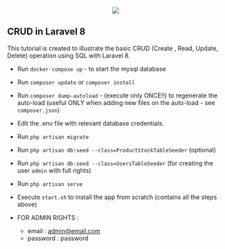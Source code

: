 <p align="center"><img src="https://laravel.com/assets/img/components/logo-laravel.svg"></p>

## CRUD in Laravel 8

This tutorial is created to illustrate the basic CRUD (Create , Read, Update, Delete) operation using SQL with Laravel 8.

 * Run `docker-compose up` - to start the mysql database
 * Run `composer update` or `composer install`
 * Run `composer dump-autoload` - (execute only ONCE!!) to regenerate the auto-load (useful ONLY when adding new files on the auto-load - see `composer.json`) 
 * Edit the .env file with relevant database credentials.
 * Run `php artisan migrate`
 * Run `php artisan db:seed --class=ProductStockTableSeeder` (optional)
 * Run `php artisan db:seed --class=UsersTableSeeder` (for creating the user `admin` with full rights)
 * Run `php artisan serve`

 * Execute `start.sh` to install the app from scratch (contains all the steps above) 

 * FOR ADMIN RIGHTS :

    - email : admin@email.com
    - password : password

